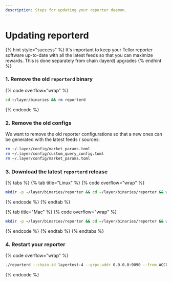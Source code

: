 ```yaml
---
description: Steps for updating your reporter daemon.
---
```


# Updating reporterd

{% hint style="success" %}
It's important to keep your Tellor reporter software up-to-date with all the latest feeds so that you can maximize rewards. This is done separately from chain (layerd) upgrades
{% endhint %}

### 1. Remove the old `reporterd` binary

{% code overflow="wrap" %}
```sh
cd ~/layer/binaries && rm reporterd
```
{% endcode %}

### 2. Remove the old configs

We want to remove the old reporter configurations so that a new ones can be generated with the latest feeds / sources:

```sh
rm ~/.layer/config/market_params.toml
rm ~/.layer/config/custom_query_config.toml
rm ~/.layer/config/market_params.toml
```

### 3. Download the latest `reporterd` release

{% tabs %}
{% tab title="Linux" %}
{% code overflow="wrap" %}
```sh
mkdir -p ~/layer/binaries/reporter && cd ~/layer/binaries/reporter && wget https://github.com/tellor-io/layer/releases/download/reporterd%2Fv0.0.5/reporterd_Linux_x86_64.tar.gz && tar -xvzf reporterd_Linux_x86_64.tar.gz
```
{% endcode %}
{% endtab %}

{% tab title="Mac" %}
{% code overflow="wrap" %}
```sh
mkdir -p ~/layer/binaries/reporter && cd ~/layer/binaries/reporter && wget https://github.com/tellor-io/layer/releases/download/reporterd%2Fv0.0.5/reporterd_Darwin_arm64.tar.gz && tar -xvzf reporterd_Darwin_arm64.tar.gz
```
{% endcode %}
{% endtab %}
{% endtabs %}

### 4. Restart your reporter

{% code overflow="wrap" %}
```sh
./reporterd --chain-id layertest-4 --grpc-addr 0.0.0.0:9090 --from ACCOUNT_NAME --home ~/.layer --keyring-backend test --node tcp://0.0.0.0:26657
```
{% endcode %}
